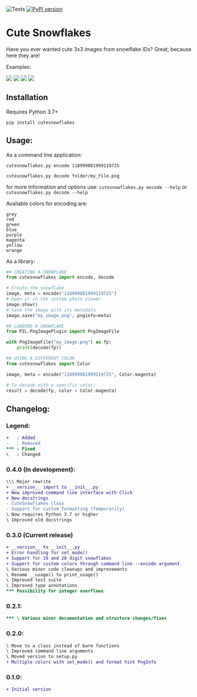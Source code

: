 ![Tests](https://github.com/CodeBizarre/cutesnowflakes/workflows/Tests/badge.svg?branch=master)
[![PyPI version](https://badge.fury.io/py/cutesnowflakes.svg)](https://badge.fury.io/py/cutesnowflakess)

# Cute Snowflakes

Have you ever wanted cute 3x3 images from snowflake IDs? Great, because here they are!

Examples:

![](https://i.imgur.com/fa4rkle.png)
![](https://i.imgur.com/GYQWhtN.png)
![](https://i.imgur.com/ddrpniN.png)
![](https://i.imgur.com/Pi3iPHE.png)

## Installation
Requires Python 3.7+

`pip install cutesnowflakes`

## Usage:
As a command line application:

`cutesnowflakes.py encode 118999881999119725`

`cutesnowflakes.py decode folder/my_file.png`

for more information and options use:
`cutesnowflakes.py encode --help` or `cutesnowflakes.py decode --help`

Available colors for encoding are:
```
grey
red
green
blue
purple
magenta
yellow
orange
```

As a library:
```py
## CREATING A SNOWFLAKE
from cutesnowflakes import encode, decode

# Create the snowflake
image, meta = encode("118999881999119725")
# Open it in the system photo viewer
image.show()
# Save the image with its metadata
image.save("my_image.png", pnginfo=meta)

## LOADING A SNOWFLAKE
from PIL.PngImagePlugin import PngImageFile

with PngImageFile("my_image.png") as fp:
    print(decode(fp))

## USING A DIFFERENT COLOR
from cutesnowflakes import Color

image, meta = encode("118999881999119725", Color.magenta)

# To decode with a specific color:
result = decode(fp, color = Color.magenta)
```

## Changelog:
### Legend:
```diff
+   : Added
-   : Removed
*** : Fixed
\   : Changed
```
### 0.4.0 (In development):
```diff
\\\ Major rewrite
+ __version__ import to __init__.py
+ New improved command line interface with Click
+ New docstrings
- CuteSnowflakes class
- Support for custom formatting (Temporarily)
\ Now requires Python 3.7 or higher
\ Improved old docstrings
```

### 0.3.0 (Current release)
```diff
+ __version__ to __init__.py
+ Error handling for set_mode()
+ Support for 19 and 20 digit snowflakes
+ Support for custom colors through command line --encode argument
\ Various minor code cleanups and improvements
\ Rename __usage() to print_usage()
\ Improved test suite
\ Improved type annotations
*** Possibility for integer overflows
```

### 0.2.1:
```diff
*** \ Various minor documentation and structure changes/fixes
```

### 0.2.0:
```diff
\ Move to a class instead of bare functions
\ Improved command line arguments
\ Moved version to setup.py
+ Multiple colors with set_mode() and format hint PngInfo
```

### 0.1.0:
```diff
+ Initial version
```
